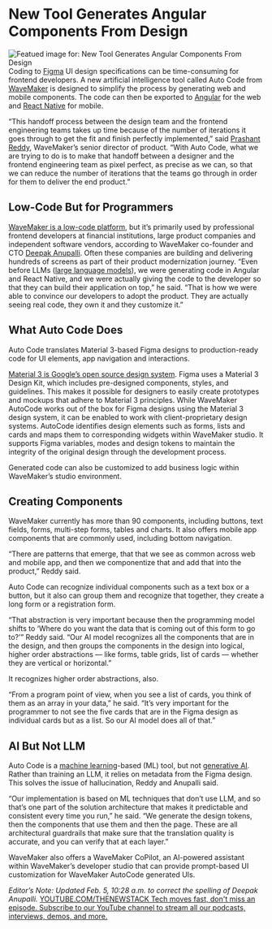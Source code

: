# New Tool Generates Angular Components From Design
![Featued image for: New Tool Generates Angular Components From Design](https://cdn.thenewstack.io/media/2025/02/95b6b934-autocode-simplifies-coding-designs-1024x683.jpg)
Coding to [Figma](https://thenewstack.io/figma-caters-to-developers-with-dev-mode-and-ai-integrations/) UI design specifications can be time-consuming for frontend developers. A new artificial intelligence tool called Auto Code from [WaveMaker](https://www.wavemaker.com/) is designed to simplify the process by generating web and mobile components. The code can then be exported to [Angular](https://thenewstack.io/angular-shares-potential-ideas-for-2025-improvements/) for the web and [React Native](https://thenewstack.io/react-native-fork-supports-development-on-apple-vision-pro/) for mobile.

“This handoff process between the design team and the frontend engineering teams takes up time because of the number of iterations it goes through to get the fit and finish perfectly implemented,” said [Prashant Reddy](https://www.linkedin.com/in/prashantr/?originalSubdomain=in), WaveMaker’s senior director of product. “With Auto Code, what we are trying to do is to make that handoff between a designer and the frontend engineering team as pixel perfect, as precise as we can, so that we can reduce the number of iterations that the teams go through in order for them to deliver the end product.”

## Low-Code But for Programmers
[WaveMaker is a low-code platform](https://thenewstack.io/new-figma-plug-in-converts-design-to-angular-react-native/), but it’s primarily used by professional frontend developers at financial institutions, large product companies and independent software vendors, according to WaveMaker co-founder and CTO [Deepak Anupalli](https://www.linkedin.com/in/deepakanupalli/?originalSubdomain=in). Often these companies are building and delivering hundreds of screens as part of their product modernization journey.
“Even before LLMs ([large language models](https://thenewstack.io/why-large-language-models-wont-replace-human-coders/)), we were generating code in Angular and React Native, and we were actually giving the code to the developer so that they can build their application on top,” he said. “That is how we were able to convince our developers to adopt the product. They are actually seeing real code, they own it and they customize it.”

## What Auto Code Does
Auto Code translates Material 3-based Figma designs to production-ready code for UI elements, app navigation and interactions.

[Material 3 is Google’s open source design system](https://m3.material.io/). Figma uses a Material 3 Design Kit, which includes pre-designed components, styles, and guidelines. This makes it possible for designers to easily create prototypes and mockups that adhere to Material 3 principles.
While WaveMaker AutoCode works out of the box for Figma designs using the Material 3 design system, it can be enabled to work with client-proprietary design systems. AutoCode identifies design elements such as forms, lists and cards and maps them to corresponding widgets within WaveMaker studio. It supports Figma variables, modes and design tokens to maintain the integrity of the original design through the development process.

Generated code can also be customized to add business logic within WaveMaker’s studio environment.

## Creating Components
WaveMaker currently has more than 90 components, including buttons, text fields, forms, multi-step forms, tables and charts. It also offers mobile app components that are commonly used, including bottom navigation.

“There are patterns that emerge, that that we see as common across web and mobile app, and then we componentize that and add that into the product,” Reddy said.

Auto Code can recognize individual components such as a text box or a button, but it also can group them and recognize that together, they create a long form or a registration form.

“That abstraction is very important because then the programming model shifts to ‘Where do you want the data that is coming out of this form to go to?’” Reddy said. “Our AI model recognizes all the components that are in the design, and then groups the components in the design into logical, higher order abstractions — like forms, table grids, list of cards — whether they are vertical or horizontal.”

It recognizes higher order abstractions, also.

“From a program point of view, when you see a list of cards, you think of them as an array in your data,” he said. “It’s very important for the programmer to not see the five cards that are in the Figma design as individual cards but as a list. So our AI model does all of that.”

## AI But Not LLM
Auto Code is a [machine learning](https://thenewstack.io/use-these-tools-to-build-accurate-machine-learning-models/)-based (ML) tool, but not [generative AI](https://thenewstack.io/navigating-the-complexity-of-legacy-code-with-generative-ai/). Rather than training an LLM, it relies on metadata from the Figma design. This solves the issue of hallucination, Reddy and Anupalli said.

“Our implementation is based on ML techniques that don’t use LLM, and so that’s one part of the solution architecture that makes it predictable and consistent every time you run,” he said. “We generate the design tokens, then the components that use them and then the page. These are all architectural guardrails that make sure that the translation quality is accurate, and you can verify that at each layer.”

WaveMaker also offers a WaveMaker CoPilot, an AI-powered assistant within WaveMaker’s developer studio that can provide prompt-based UI customization for WaveMaker AutoCode generated UIs.

*Editor’s Note: Updated Feb. 5, 10:28 a.m. to correct the spelling of Deepak Anupalli.*
[
YOUTUBE.COM/THENEWSTACK
Tech moves fast, don't miss an episode. Subscribe to our YouTube
channel to stream all our podcasts, interviews, demos, and more.
](https://youtube.com/thenewstack?sub_confirmation=1)